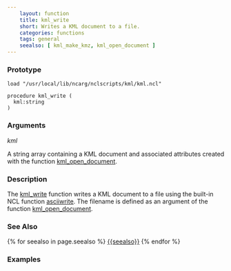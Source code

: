 ```yaml
---
    layout: function
    title: kml_write
    short: Writes a KML document to a file.
    categories: functions
    tags: general
    seealso: [ kml_make_kmz, kml_open_document ]
---
```


### Prototype

<pre><code>load "/usr/local/lib/ncarg/nclscripts/kml/kml.ncl"

procedure kml_write (
  kml:string
)
</code></pre>

### Arguments
*kml*

A string array containing a KML document and associated attributes created with the function [kml_open_document]({{baseurl}}/functions/kml_open_document.html).

### Description

The [kml_write](#kml_write) function writes a KML document to a file using the built-in NCL function [asciiwrite](http://ncl.ucar.edu/Document/Functions/Built-in/asciiwrite.shtml). The filename is defined as an argument of the function [kml_open_document]({{baseurl}}/functions/kml_open_document.html).

### See Also

{% for seealso in page.seealso %}
[{{seealso}}]({{baseurl}}/functions/{{seealso}}.html)
{% endfor %}

### Examples

